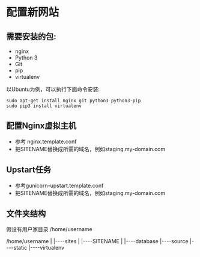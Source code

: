 配置新网站
==========

## 需要安装的包:

* nginx
* Python 3
* Git
* pip
* virtualenv

以Ubuntu为例，可以执行下面命令安装:

	sudo apt-get install nginx git python3 python3-pip
	sudo pip3 install virtualenv

## 配置Nginx虚拟主机

* 参考 nginx.template.conf
* 把SITENAME替换成所需的域名，例如staging.my-domain.com

## Upstart任务

* 参考gunicorn-upstart.template.conf
* 把SITENAME替换成所需的域名，例如staging.my-domain.com

## 文件夹结构

假设有用户家目录 /home/username

/home/username
  |
  |----sites
      |
      |----SITENAME
          |
          |----database
          |----source
          |----static
          |----virtualenv


